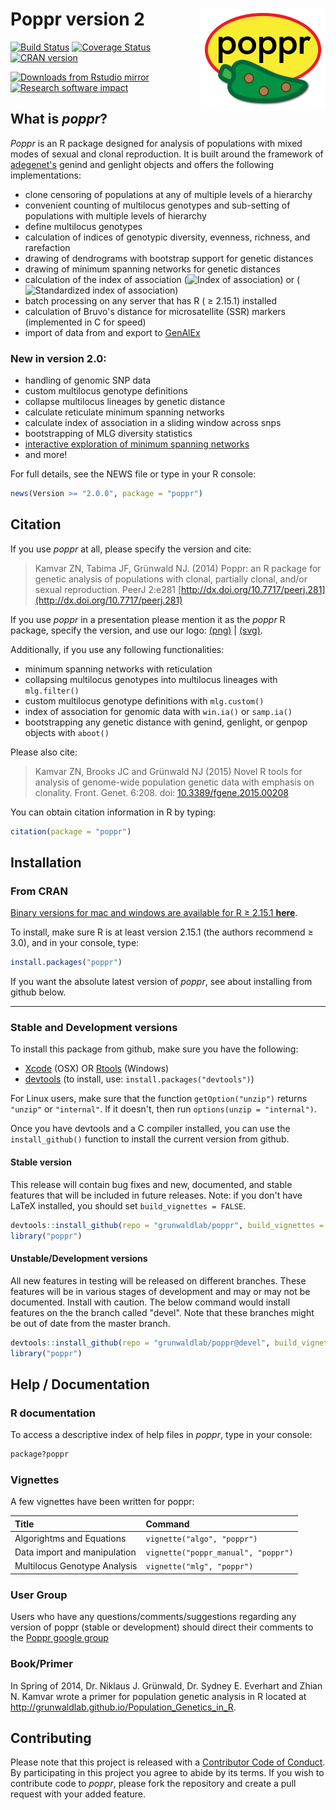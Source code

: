 # Poppr version 2 <img src="vignettes/small_logo.png" align="right"/>

[![Build Status](https://travis-ci.org/grunwaldlab/poppr.svg?branch=master)](https://travis-ci.org/grunwaldlab/poppr)
[![Coverage Status](https://coveralls.io/repos/grunwaldlab/poppr/badge.svg?branch=master)](https://coveralls.io/r/grunwaldlab/poppr?branch=master)
[![CRAN version](http://www.r-pkg.org/badges/version/poppr)](https://cran.r-project.org/package=poppr)
<!-- 
[![Downloads from Rstudio mirror per month](https://cranlogs.r-pkg.org/badges/poppr)](http://www.r-pkg.org/pkg/poppr)
-->

[![Downloads from Rstudio mirror](https://cranlogs.r-pkg.org/badges/grand-total/poppr)](http://www.r-pkg.org/pkg/poppr)
[![Research software impact](http://depsy.org/api/package/cran/poppr/badge.svg)](http://depsy.org/package/r/poppr)

## What is *poppr*?

*Poppr* is an R package designed for analysis of populations with mixed modes of 
sexual and clonal reproduction. It is built around the framework of [adegenet's](http://github.com/thibautjombart/adegenet/)
genind and genlight objects and offers the following implementations:

- clone censoring of populations at any of multiple levels of a hierarchy
- convenient counting of multilocus genotypes and sub-setting of populations with multiple levels of hierarchy
- define multilocus genotypes
- calculation of indices of genotypic diversity, evenness, richness, and rarefaction
- drawing of dendrograms with bootstrap support for genetic distances
- drawing of minimum spanning networks for genetic distances
- calculation of the index of association 
(<img src="http://latex.codecogs.com/gif.latex?I_A" alt = "Index of association">)
or (<img src="http://latex.codecogs.com/gif.latex?%5Cbar%7Br%7D_d" alt = "Standardized index of association">)
- batch processing on any server that has R ( &ge; 2.15.1) installed
- calculation of Bruvo's distance for microsatellite (SSR) markers (implemented in C for speed)
- import of data from and export to [GenAlEx](http://biology.anu.edu.au/GenAlEx/Welcome.html "GenAlEx Homepage")

### New in version 2.0:

- handling of genomic SNP data
- custom multilocus genotype definitions
- collapse multilocus lineages by genetic distance
- calculate reticulate minimum spanning networks
- calculate index of association in a sliding window across snps
- bootstrapping of MLG diversity statistics
- [interactive exploration of minimum spanning networks](https://github.com/zkamvar/poppr_msn_shiny)
- and more!

For full details, see the NEWS file or type in your R console:

```R
news(Version >= "2.0.0", package = "poppr")
```

## Citation

If you use *poppr* at all, please specify the version and cite:

> Kamvar ZN, Tabima JF, Grünwald NJ. (2014) Poppr: an R package for genetic
> analysis of populations with clonal, partially clonal, and/or sexual
> reproduction. PeerJ 2:e281
> [http://dx.doi.org/10.7717/peerj.281](http://dx.doi.org/10.7717/peerj.281)

If you use *poppr* in a presentation please mention it as the *poppr* R package,
specify the version, and use our logo: 
[(png)](http://github.com/grunwaldlab/poppr/tree/master/vignettes/jalapeno_logo.png) | [(svg)](http://github.com/grunwaldlab/poppr/tree/master/vignettes/jalapeno_logo.svg).

Additionally, if you use any following functionalities:

- minimum spanning networks with reticulation
- collapsing multilocus genotypes into multilocus lineages with `mlg.filter()`
- custom multilocus genotype definitions with `mlg.custom()`
- index of association for genomic data with `win.ia()` or `samp.ia()`
- bootstrapping any genetic distance with genind, genlight, or genpop objects with `aboot()`

Please also cite:

> Kamvar ZN, Brooks JC and Grünwald NJ (2015) Novel R tools for analysis of
> genome-wide population genetic data with emphasis on clonality. Front. Genet.
> 6:208. doi:
> [10.3389/fgene.2015.00208](http://journal.frontiersin.org/article/10.3389/fgene.2015.00208/abstract)
  
You can obtain citation information in R by typing:

```R
citation(package = "poppr")
```

## Installation

### From CRAN

[Binary versions for mac and windows are available for R &ge; 2.15.1 **here**](https://cran.r-project.org/package=poppr).

To install, make sure R is at least version 2.15.1 (the authors recommend &ge;
3.0), and in your console, type:

```R
install.packages("poppr")
```

If you want the absolute latest version of *poppr*, see about installing from
github below.

***

### Stable and Development versions

To install this package from github, make sure you have the following:

- [Xcode](https://developer.apple.com/xcode) (OSX)
    OR [Rtools](https://cran.r-project.org/bin/windows/Rtools/) (Windows)
- [devtools](https://github.com/hadley/devtools) (to install, use: `install.packages("devtools")`)

For Linux users, make sure that the function `getOption("unzip")` returns
`"unzip"` or `"internal"`. If it doesn't, then run `options(unzip =
"internal")`.

Once you have devtools and a C compiler installed, you can use the 
`install_github()` function to install the current version from github.

#### Stable version

This release will contain bug fixes and new, documented, and stable features 
that will be included in future releases. Note: if you don't have LaTeX
installed, you should set `build_vignettes = FALSE`.

```R
devtools::install_github(repo = "grunwaldlab/poppr", build_vignettes = TRUE)
library("poppr")
```

#### Unstable/Development versions

All new features in testing will be released on different branches. These 
features will be in various stages of development and may or may not be 
documented. Install with caution. The below command would install features on 
the the branch called "devel". Note that these branches might be out of date
from the master branch.

```R
devtools::install_github(repo = "grunwaldlab/poppr@devel", build_vignettes = TRUE)
library("poppr")
```

## Help / Documentation

### R documentation

To access a descriptive index of help files in *poppr*, type in your console:

```r
package?poppr
```

### Vignettes

A few vignettes have been written for poppr:

|Title                          |Command                               |
|:------------------------------|:-------------------------------------|
|Algorightms and Equations      |`vignette("algo", "poppr")`           |
|Data import and manipulation   |`vignette("poppr_manual", "poppr")`   |
|Multilocus Genotype Analysis   |`vignette("mlg", "poppr")`            |

### User Group

Users who have any questions/comments/suggestions regarding any version of poppr
(stable or development) should direct their comments to the [Poppr google
group](http://groups.google.com/group/poppr)

### Book/Primer

In Spring of 2014, Dr. Niklaus J. Grünwald, Dr. Sydney E. Everhart and Zhian N.
Kamvar wrote a primer for population genetic analysis in R located at
http://grunwaldlab.github.io/Population_Genetics_in_R.

## Contributing

Please note that this project is released with a [Contributor Code of
Conduct](CONDUCT.md). By participating in this project you agree to abide by its
terms. If you wish to contribute code to *poppr*, please fork the repository and
create a pull request with your added feature.
